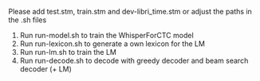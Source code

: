 Please add test.stm, train.stm and dev-libri_time.stm or adjust the paths in the .sh files

1. Run run-model.sh to train the WhisperForCTC model
2. Run run-lexicon.sh to generate a own lexicon for the LM
3. Run run-lm.sh to train the LM
4. Run run-decode.sh to decode with greedy decoder and beam search decoder (+ LM)
